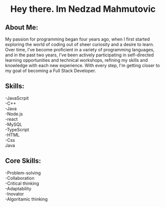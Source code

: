 
 <h1 align="center"">Hey there. Im Nedzad Mahmutovic</h1>

<h2>About Me:</h2>
<p>My passion for programming began four years ago, when I first started exploring the world of coding out of sheer curiosity and a desire to learn. Over time, I've become proficient in a variety of programming languages, and in the past two years, I've been actively participating in self-directed learning opportunities and technical workshops, refining my skills and knowledge with each new experience. With every step, I'm getting closer to my goal of becoming a Full Stack Developer.</p>
<h2>Skills:</h2>
<p>-JavaScrpit<br> -C++<br> -Java<br>  -Node.js<br> -react<br>  -MySQL<br> -TypeScript<br> -HTML<br> -Css <br> Java </p>
<h2>Core Skills: </h2>
<p>-Problem-solving<br> 
   -Collaboration<br> 
   -Critical thinking<br> 
   -Adaptability <br>
   -Inovator <br>
   -Algoritamic thinking</p>
